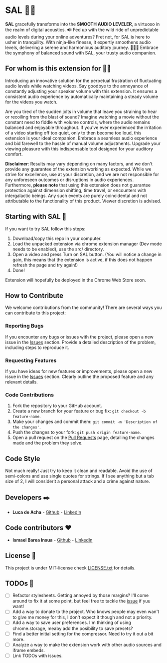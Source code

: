 # SAL 🐱‍👤

**SAL** gracefully transforms into the **SMOOTH AUDIO LEVELER**, a virtuoso in the realm of digital acoustics. 🔊 Fed up with the wild ride of unpredictable audio levels during your online adventures? Fret not, for SAL is here to usher in tranquility. With ninja-like finesse, it expertly smoothens audio levels, delivering a serene and harmonious auditory journey. 🐱‍👤🎵 Embrace the symphony of balanced sound with SAL, your trusty audio companion.

## For whom is this extension for 🐱‍🐉

Introducing an innovative solution for the perpetual frustration of fluctuating audio levels while watching videos. Say goodbye to the annoyance of constantly adjusting your speaker volume with this extension. It ensures a consistent audio experience by automatically maintaining a steady volume for the videos you watch.

Are you tired of the sudden jolts in volume that leave you straining to hear or recoiling from the blast of sound? Imagine watching a movie without the constant need to fiddle with volume controls, where the audio remains balanced and enjoyable throughout. If you've ever experienced the irritation of a video starting off too quiet, only to then become too loud, this extension is your ideal companion. Embrace a seamless audio experience and bid farewell to the hassle of manual volume adjustments. Upgrade your viewing pleasure with this indispensable tool designed for your auditory comfort.

**Disclaimer**: Results may vary depending on many factors, and we don't provide any guarantee of the extension working as expected. While we strive for excellence, use at your discretion, and we are not responsible for any unforeseen outcomes or disruptions in audio experiences.\
Furthermore, **please note** that using this extension does not guarantee protection against dimension shifting, time travel, or encounters with intergalactic beings. Any such events are purely coincidental and not attributable to the functionality of this product. Viewer discretion is advised.

## Starting with SAL 🚀

If you want to try SAL follow this steps:

1. Download/copy this repo in your computer.
2. Load the unpacked extension via chrome extension manager (Dev mode needs to be enabled), use the src/ directory.
3. Open a video and press Turn on SAL button. (You will notice a change in gain, this means that the extension is active, if this does not happen refresh the page and try again!)
4. Done!

Extension will hopefully be deployed in the Chrome Web Store soon.

## How to Contribute

We welcome contributions from the community! There are several ways you can contribute to this project:

### Reporting Bugs

If you encounter any bugs or issues with the project, please open a new issue in the [Issues](https://github.com/T-NAVe/SAL/issues) section. Provide a detailed description of the problem, including steps to reproduce it.

### Requesting Features

If you have ideas for new features or improvements, please open a new issue in the [Issues](https://github.com/T-NAVe/SAL/issues) section. Clearly outline the proposed feature and any relevant details.

### Code Contributions

1. Fork the repository to your GitHub account.
2. Create a new branch for your feature or bug fix: `git checkout -b feature-name`.
3. Make your changes and commit them: `git commit -m 'Description of the changes'`.
4. Push the changes to your fork: `git push origin feature-name`.
5. Open a pull request on the [Pull Requests](https://github.com/T-NAVe/SAL/pulls) page, detailing the changes made and the problem they solve.

## Code Style

Not much really! Just try to keep it clean and readable. Avoid the use of semi-colons and use single quotes for strings. If I see anything but a tab size of 2, I will considerit a personal attack and a crime against nature.

## Developers ✒️

- **Luca de Acha** - [Github](https://github.com/T-NAVe) - [LinkedIn](https://www.linkedin.com/in/luca-de-acha/)

## Code contributors ♥

- **Ismael Barea Insua** - [Github](https://github.com/quantosh) - [LinkedIn](https://www.linkedin.com/in/ismaelbareainsua/)

## License 📄

This project is under MIT-license check [LICENSE.txt](./LICENSE.txt) for details.

## TODOs 📝

- [ ] Refactor stylesheets. Getting annoyed by those margins? I'll come around to fix it at some point, but feel free to tackle the [issue](https://github.com/T-NAVe/SAL/issues/3) if yuu want!
- [ ] Add a way to donate to the project. Who knows people may even wan't to give me money for this, I don't expect it though and not a priority.
- [ ] Add a way to save user preferences. I'm thinking of using chrome.storage, meaby add the posibility to save presets?
- [ ] Find a better initial setting for the compressor. Need to try it out a bit more.
- [ ] Analyze a way to make the extension work with other audio sources and iframe embeds.
- [ ] Link TODOs with issues.
